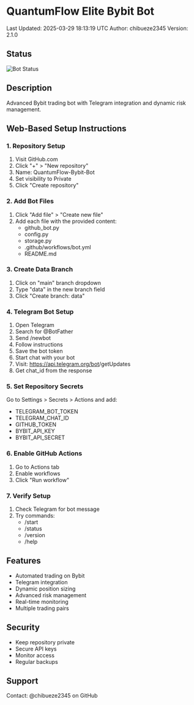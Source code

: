 # QuantumFlow Elite Bybit Bot
Last Updated: 2025-03-29 18:13:19 UTC
Author: chibueze2345
Version: 2.1.0

## Status
![Bot Status](https://github.com/chibueze2345/QuantumFlow-Bybit-Bot/actions/workflows/bot.yml/badge.svg)

## Description
Advanced Bybit trading bot with Telegram integration and dynamic risk management.

## Web-Based Setup Instructions

### 1. Repository Setup
1. Visit GitHub.com
2. Click "+" > "New repository"
3. Name: QuantumFlow-Bybit-Bot
4. Set visibility to Private
5. Click "Create repository"

### 2. Add Bot Files
1. Click "Add file" > "Create new file"
2. Add each file with the provided content:
   - github_bot.py
   - config.py
   - storage.py
   - .github/workflows/bot.yml
   - README.md

### 3. Create Data Branch
1. Click on "main" branch dropdown
2. Type "data" in the new branch field
3. Click "Create branch: data"

### 4. Telegram Bot Setup
1. Open Telegram
2. Search for @BotFather
3. Send /newbot
4. Follow instructions
5. Save the bot token
6. Start chat with your bot
7. Visit: https://api.telegram.org/bot<YourBOTToken>/getUpdates
8. Get chat_id from the response

### 5. Set Repository Secrets
Go to Settings > Secrets > Actions and add:
- TELEGRAM_BOT_TOKEN
- TELEGRAM_CHAT_ID
- GITHUB_TOKEN
- BYBIT_API_KEY
- BYBIT_API_SECRET

### 6. Enable GitHub Actions
1. Go to Actions tab
2. Enable workflows
3. Click "Run workflow"

### 7. Verify Setup
1. Check Telegram for bot message
2. Try commands:
   - /start
   - /status
   - /version
   - /help

## Features
- Automated trading on Bybit
- Telegram integration
- Dynamic position sizing
- Advanced risk management
- Real-time monitoring
- Multiple trading pairs

## Security
- Keep repository private
- Secure API keys
- Monitor access
- Regular backups

## Support
Contact: @chibueze2345 on GitHub